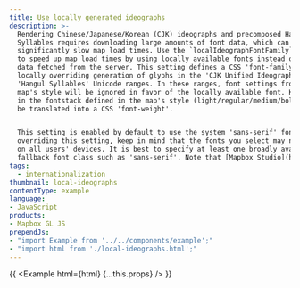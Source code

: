 ```yaml
---
title: Use locally generated ideographs
description: >-
  Rendering Chinese/Japanese/Korean (CJK) ideographs and precomposed Hangul
  Syllables requires downloading large amounts of font data, which can
  significantly slow map load times. Use the `localIdeographFontFamily` setting
  to speed up map load times by using locally available fonts instead of font
  data fetched from the server. This setting defines a CSS 'font-family' for
  locally overriding generation of glyphs in the 'CJK Unified Ideographs' and
  'Hangul Syllables' Unicode ranges. In these ranges, font settings from the
  map's style will be ignored in favor of the locally available font. Keywords
  in the fontstack defined in the map's style (light/regular/medium/bold) will
  be translated into a CSS 'font-weight'.


  This setting is enabled by default to use the system 'sans-serif' font. When
  overriding this setting, keep in mind that the fonts you select may not be available
  on all users' devices. It is best to specify at least one broadly available
  fallback font class such as 'sans-serif'. Note that [Mapbox Studio](https://studio.mapbox.com/) sets this value to `false` by default.
tags:
  - internationalization
thumbnail: local-ideographs
contentType: example
language:
- JavaScript
products:
- Mapbox GL JS
prependJs:
- "import Example from '../../components/example';"
- "import html from './local-ideographs.html';"
---
```


{{ <Example html={html} {...this.props} /> }}

